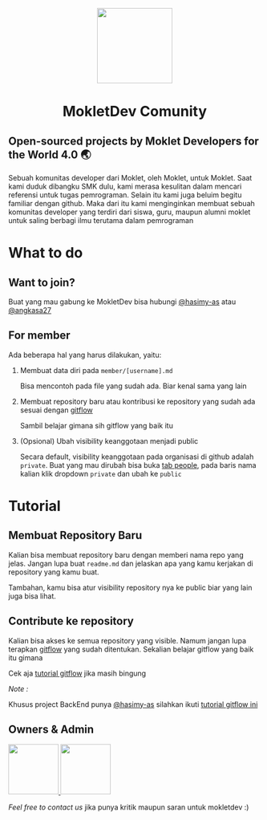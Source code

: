<p align="center">
  <a href="https://nextjs.org"></a>
    <img src="https://avatars.githubusercontent.com/u/94826842?s=200&v=4" height="150">
  </a>
</p>

<h1 align="center">
  MokletDev Comunity
</h1>

## Open-sourced projects by Moklet Developers for the World 4.0 🌏

Sebuah komunitas developer dari Moklet, oleh Moklet, untuk Moklet. Saat kami duduk dibangku SMK dulu, kami merasa kesulitan dalam mencari referensi untuk tugas pemrograman. Selain itu kami juga beluim begitu familiar dengan github. Maka dari itu kami menginginkan membuat sebuah komunitas developer yang terdiri dari siswa, guru, maupun alumni moklet untuk saling berbagi ilmu terutama dalam pemrograman

# What to do

## Want to join?

Buat yang mau gabung ke MokletDev bisa hubungi [@hasimy-as](https://github.com/hasimy-as) atau [@angkasa27](https://github.com/angkasa27)

## For member

Ada beberapa hal yang harus dilakukan, yaitu:

1. Membuat data diri pada `member/[username].md`

   Bisa mencontoh pada file yang sudah ada. Biar kenal sama yang lain

2. Membuat repository baru atau kontribusi ke repository yang sudah ada sesuai dengan [gitflow](../guide/contributing.md)

   Sambil belajar gimana sih gitflow yang baik itu

3. (Opsional) Ubah visibility keanggotaan menjadi public

   Secara default, visibility keanggotaan pada organisasi di github adalah `private`. Buat yang mau dirubah bisa buka [tab people](https://github.com/orgs/mokletdev/people), pada baris nama kalian klik dropdown `private` dan ubah ke `public`

# Tutorial

## Membuat Repository Baru

Kalian bisa membuat repository baru dengan memberi nama repo yang jelas. Jangan lupa buat `readme.md` dan jelaskan apa yang kamu kerjakan di repository yang kamu buat.

Tambahan, kamu bisa atur visibility repository nya ke public biar yang lain juga bisa lihat.

## Contribute ke repository

Kalian bisa akses ke semua repository yang visible. Namum jangan lupa terapkan [gitflow](../guide/contributing.md) yang sudah ditentukan. Sekalian belajar gitflow yang baik itu gimana

Cek aja [tutorial gitflow](../guide/contributing.md) jika masih bingung

_Note :_

Khusus project BackEnd punya [@hasimy-as](https://github.com/hasimy-as) silahkan ikuti [tutorial gitflow ini](../guide/contributing.md)

## Owners & Admin

<a href="https://tlkm.id/hasimy">
<img src="https://avatars.githubusercontent.com/u/51184185?v=4" width="100">
</a>
<a href="https://angkasa27.github.io">
<img src="https://avatars0.githubusercontent.com/u/41984181?s=400&u=7a60dbe01be2b8d6d518410ec0197fac58e7ec5a&v=4" width="100" >
</a>
<!-- - [Achmad Syeh Hasimy, Md](mailto:hasimy@aol.com)
- [Dimas Angkasa Nurindra](mailto:mas.angkasa27@gmail.com) -->

_Feel free to contact us_ jika punya kritik maupun saran untuk mokletdev :)
